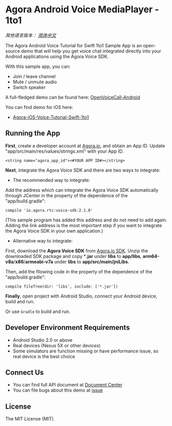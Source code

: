 # Agora Android Voice MediaPlayer - 1to1

*其他语言版本： [简体中文](README.md)*

The Agora Android Voice Tutorial for Swift 1to1 Sample App is an open-source demo that will help you get voice chat integrated directly into your Android applications using the Agora Voice SDK.

With this sample app, you can:

- Join / leave channel
- Mute / unmute audio
- Switch speaker

A full-fledged demo can be found here: [OpenVoiceCall-Android](https://github.com/AgoraIO/OpenVoiceCall-Android)

You can find demo for iOS here:

- [Agora-iOS-Voice-Tutorial-Swift-1to1](https://github.com/AgoraIO/Agora-iOS-Voice-Tutorial-Swift-1to1)

## Running the App
**First**, create a developer account at [Agora.io](https://dashboard.agora.io/signin/), and obtain an App ID. Update "app/src/main/res/values/strings.xml" with your App ID.

```
<string name="agora_app_id"><#YOUR APP ID#></string>
```

**Next**, integrate the Agora Voice SDK and there are two ways to integrate:

- The recommended way to integrate:

Add the address which can integrate the Agora Voice SDK automatically through JCenter in the property of the dependence of the "app/build.gradle":
```
compile 'io.agora.rtc:voice-sdk:2.1.0'
```
(This sample program has added this address and do not need to add again. Adding the link address is the most important step if you want to integrate the Agora Voice SDK in your own application.)

- Alternative way to integrate:

First, download the **Agora Voice SDK** from [Agora.io SDK](https://www.agora.io/en/download/). Unzip the downloaded SDK package and copy ***.jar** under **libs** to **app/libs**, **arm64-v8a**/**x86**/**armeabi-v7a** under **libs** to **app/src/main/jniLibs**.

Then, add the fllowing code in the property of the dependence of the "app/build.gradle":

```
compile fileTree(dir: 'libs', include: ['*.jar'])
```

**Finally**, open project with Android Studio, connect your Android device, build and run.

Or use `Gradle` to build and run.

## Developer Environment Requirements
- Android Studio 2.0 or above
- Real devices (Nexus 5X or other devices)
- Some simulators are function missing or have performance issue, so real device is the best choice

## Connect Us
- You can find full API document at [Document Center](https://docs.agora.io/en/)
- You can file bugs about this demo at [issue](https://github.com/AgoraIO/Agora-Android-Voice-Tutorial-1to1/issues)

## License
The MIT License (MIT).
